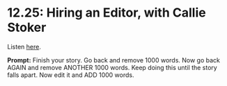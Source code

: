 # 12.25: Hiring an Editor, with Callie Stoker 

Listen [here](http://www.writingexcuses.com/2017/06/18/12-25-hiring-an-editor-with-callie-stoker/). 

**Prompt:** Finish your story. Go back and remove 1000 words. Now go back AGAIN and remove ANOTHER 1000 words. Keep doing this until the story falls apart. Now edit it and ADD 1000 words.